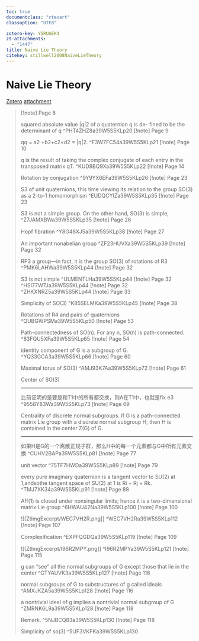 ```yaml
---
toc: true
documentclass: "ctexart"
classoption: "UTF8"

zotero-key: YSRUAEK4
zt-attachments:
  - "1447"
title: Naive Lie Theory
citekey: stillwell2008NaiveLieTheory
---
```

# Naive Lie Theory

[Zotero](zotero://select/library/items/YSRUAEK4) [attachment](<file:///Users/zihanwu/Zotero/storage/39W5S5KL/Stillwell%20-%202008%20-%20Naive%20Lie%20Theory.pdf>)
> [!note] Page 8
>
> squared absolute value |q|2 of a quaternion q is de- fined to be the determinant of q
> ^PHT4ZHZ8a39W5S5KLp20
> [!note] Page 9
>
> qq = a2 +b2+c2+d2 = |q|2.
> ^F3W7FC54a39W5S5KLp21
> [!note] Page 10
>
> q is the result of taking the complex conjugate of each entry in the transposed matrix qT.
> ^KUD8BQ9Xa39W5S5KLp22
> [!note] Page 14
>
> Rotation by conjugation
> ^9Y9YX6EFa39W5S5KLp26
> [!note] Page 23
>
> S3 of unit quaternions, this time viewing its relation to the group SO(3) as a 2-to-1 homomorphism
> ^EUDQCYIZa39W5S5KLp35
> [!note] Page 23
>
> S3 is not a simple group. On the other hand, SO(3) is simple,
> ^Z7JAMXBWa39W5S5KLp35
> [!note] Page 26
>
> Hopf ﬁbration
> ^Y8G48XJ5a39W5S5KLp38
> [!note] Page 27
>
> An important nonabelian group
> ^ZF23HUVXa39W5S5KLp39
> [!note] Page 32
>
> RP3 a group—in fact, it is the group SO(3) of rotations of R3
> ^PMK6LAHWa39W5S5KLp44
> [!note] Page 32
>
> S3 is not simple
> ^ULMENTLHa39W5S5KLp44
> [!note] Page 32
> ^HSI77W7Ja39W5S5KLp44
> [!note] Page 32
> ^ZHKXNRZ5a39W5S5KLp44
> [!note] Page 33
>
> Simplicity of SO(3)
> ^K85SELMKa39W5S5KLp45
> [!note] Page 38
>
> Rotations of R4 and pairs of quaternions
> ^QUBGWPSMa39W5S5KLp50
> [!note] Page 53
>
> Path-connectedness of SO(n). For any n, SO(n) is path-connected.
> ^83FQU5XFa39W5S5KLp65
> [!note] Page 54
>
> identity component of G is a subgroup of G.
> ^YQ33GCA3a39W5S5KLp66
> [!note] Page 60
>
> Maximal torus of SO(3)
> ^AMJ93K7Aa39W5S5KLp72
> [!note] Page 61
>
> Center of SO(3)
>
> ---
> 比前证明的是要是和T1中的所有都交换，则A在T1中，也就是fix e3
> ^9558Y83Wa39W5S5KLp73
> [!note] Page 69
>
> Centrality of discrete normal subgroups. If G is a path-connected matrix Lie group with a discrete normal subgroup H, then H is contained in the center Z(G) of G.
>
> ---
> 如果H是G的一个离散正规子群，那么H中的每一个元素都与G中所有元素交换
> ^CUHV2BAPa39W5S5KLp81
> [!note] Page 77
>
> unit vector
> ^75TF7HWDa39W5S5KLp89
> [!note] Page 79
>
> every pure imaginary quaternion is a tangent vector to SU(2) at 1,andsothe tangent space of SU(2) at 1 is Ri + Rj + Rk.
> ^TMJ7XK34a39W5S5KLp91
> [!note] Page 88
>
> Aff(1) is closed under nonsingular limits; hence it is a two-dimensional matrix Lie group
> ^6HWAU42Na39W5S5KLp100
> [!note] Page 100
>
> ![[ZtImgExcerpt/WEC7VH2R.png]]
> ^WEC7VH2Ra39W5S5KLp112
> [!note] Page 107
>
> Complexiﬁcation
> ^EXPFQGDQa39W5S5KLp119
> [!note] Page 109
>
> ![[ZtImgExcerpt/I96R2MPY.png]]
> ^I96R2MPYa39W5S5KLp121
> [!note] Page 115
>
> g can “see” all the normal subgroups of G except those that lie in the center
> ^GTYAUVK3a39W5S5KLp127
> [!note] Page 116
>
> normal subgroups of G to substructures of g called ideals
> ^AMXJKZA5a39W5S5KLp128
> [!note] Page 116
>
> a nontrivial ideal of g implies a nontrivial normal subgroup of G
> ^ZMRNK6L9a39W5S5KLp128
> [!note] Page 118
>
> Remark.
> ^5NJBCQ83a39W5S5KLp130
> [!note] Page 118
>
> Simplicity of so(3)
> ^5UF3VKFKa39W5S5KLp130
